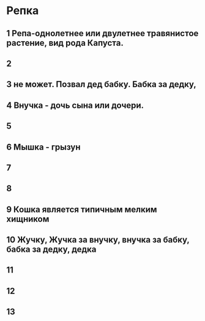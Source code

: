 # Репка
## 1 Репа-однолетнее или двулетнее травянистое растение, вид рода Капуста.
## 2
## 3 не может. Позвал дед бабку. Бабка за дедку, 
## 4 Внучка - дочь сына или дочери.
## 5
## 6 Мышка - грызун
## 7
## 8
## 9 Кошка является типичным мелким хищником
## 10 Жучку, Жучка за внучку, внучка за бабку, бабка за дедку, дедка
## 11
## 12
## 13
